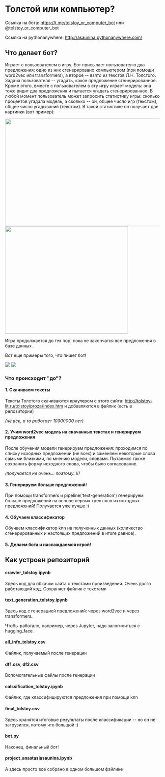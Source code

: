 # Толстой или компьютер?

Ссылка на бота: https://t.me/tolstoy_or_computer_bot или @tolstoy_or_computer_bot

Ссылка на pythonanywhere: http://asaunina.pythonanywhere.com/ 

## Что делает бот?

Играет с пользователем в игру. Бот присылает пользователю два предложения: одно из них сгенерировано компьютером (при помощи word2vec или transformers), а второе -- взято из текстов Л.Н. Толстого. Задача пользователя -- угадать, какое предложение сгенерированное. Кроме этого, вместе с пользователем в эту игру играет модель: она тоже видит два предложения и пытается угадать сгенерированное. В любой момент пользователь может запросить статистику игры: сколько процентов угадала модель, а сколько -- он, общее число игр (текстом), общее число угадываний (текстом). В такой статистике он получает две картинки (вот пример):

<img src="https://github.com/asaunina/final_project_bot/assets/72650924/7f336460-b311-4af7-8018-3dfae16c6b92" width="600" height="350" />
<img src="https://github.com/asaunina/final_project_bot/assets/72650924/14f6e695-7cdc-4012-9676-5f5e6cf34a5b" width="400" height="350" />

Игра продолжается до тех пор, пока не закончатся все предложения в базе данных. 

Вот еще примеры того, что пишет бот!

<img src="https://github.com/asaunina/final_project_bot/assets/72650924/73523194-439f-4372-a36e-7f3c480deb32">
<img src ="https://github.com/asaunina/final_project_bot/assets/72650924/415f339a-c8d2-48d5-a3df-101cc3625e67">

### Что происходит "до"?

#### 1. Скачиваем тексты

Тексты Толстого скачиваются краулером с этого сайта: http://tolstoy-lit.ru/tolstoy/proza/index.htm и добавляются в файлик (есть в репозитории)

*(не все, а то работает 10000000 лет)*

#### 2. Учим word2vec модель на скачанных текстах и генерируем предложения

После обучения модели генерируем предложения: проходимся по списку исходных предложений (не всех) и заменяем некоторые слова самыми близкими, по мнению модели, словами. Пытаемся также сохранить форму исходного слова, чтобы было согласование. 

*(получается не очень... поэтому..!!)*

#### 3. Генерируем больше предложений!

При помощи transformers и pipeline('text-generation') генерируем больше предложений на основе первых трех слов из исходных предложений! Получается уже лучше :)

#### 4. Обучаем классификатор

Обучаем классификатор knn на полученных данных (количество сгенерированных и настоящих предложений в итоге равное).

#### 5. Делаем бота и наслаждаемся игрой!

## Как устроен репозиторий

#### crawler_tolstoy.ipynb

Здесь код для обкачки сайта с текстами произведений. Очень долго работающий код. Сохраняет файлик с текстами

#### text_generation_tolstoy.ipynb 

Здесь код с генерацией предложений: через word2vec и через transformers.

Чтобы работало, например, через Jupyter, надо залогиниться с hugging_face.

#### all_info_tolstoy.csv

Файлик, получаемый после генерации

#### df1.csv, df2.csv

Вспомогательные файлы после генерации

#### calssification_tolstoy.ipynb

Файлик, где классифицируются предложения при помощи knn

#### final_tolstoy.csv

Здесь хранятся итоговые результаты после классификации -- но он не загрузился, потому что большой :(

#### bot.py

Наконец, финальный бот!

#### project_anastasiasaunina.ipynb

А здесь просто все собрано в одном большом файлике
